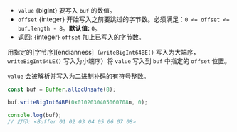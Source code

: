 <!-- YAML
added: v12.0.0
-->

* `value` {bigint} 要写入 `buf` 的数值。
* `offset` {integer} 开始写入之前要跳过的字节数。必须满足：`0 <= offset <= buf.length - 8`。**默认值:** `0`。
* 返回: {integer} `offset` 加上已写入的字节数。

用指定的[字节序][endianness]（`writeBigInt64BE()` 写入为大端序，`writeBigInt64LE()` 写入为小端序）将 `value` 写入到 `buf` 中指定的 `offset` 位置。

`value` 会被解析并写入为二进制补码的有符号整数。

```js
const buf = Buffer.allocUnsafe(8);

buf.writeBigInt64BE(0x0102030405060708n, 0);

console.log(buf);
// 打印: <Buffer 01 02 03 04 05 06 07 08>
```


